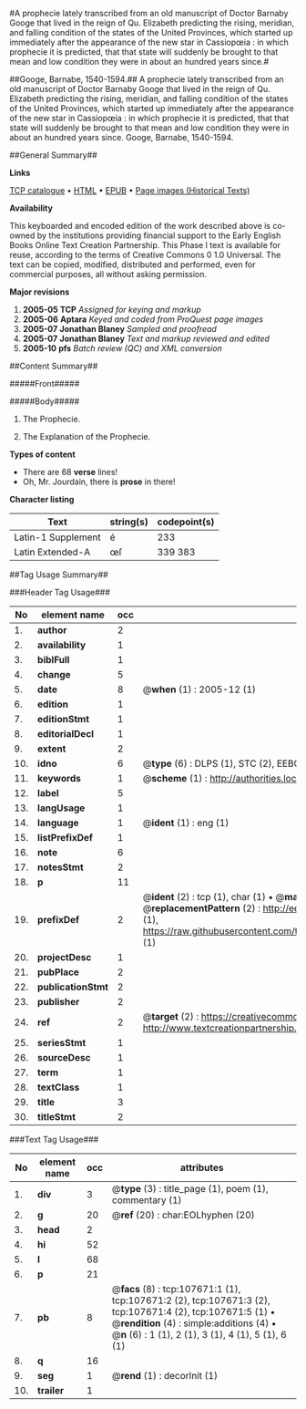 #A prophecie lately transcribed from an old manuscript of Doctor Barnaby Googe that lived in the reign of Qu. Elizabeth predicting the rising, meridian, and falling condition of the states of the United Provinces, which started up immediately after the appearance of the new star in Cassiopœia : in which prophecie it is predicted, that that state will suddenly be brought to that mean and low condition they were in about an hundred years since.#

##Googe, Barnabe, 1540-1594.##
A prophecie lately transcribed from an old manuscript of Doctor Barnaby Googe that lived in the reign of Qu. Elizabeth predicting the rising, meridian, and falling condition of the states of the United Provinces, which started up immediately after the appearance of the new star in Cassiopœia : in which prophecie it is predicted, that that state will suddenly be brought to that mean and low condition they were in about an hundred years since.
Googe, Barnabe, 1540-1594.

##General Summary##

**Links**

[TCP catalogue](http://www.ota.ox.ac.uk/tcp/)  • 
[HTML](http://tei.it.ox.ac.uk/tcp/Texts-HTML/free/A41/A41544.html)  • 
[EPUB](http://tei.it.ox.ac.uk/tcp/Texts-EPUB/free/A41/A41544.epub) • 
[Page images (Historical Texts)](https://data.historicaltexts.jisc.ac.uk/view?pubId=eebo-18447872e&pageId=eebo-18447872e-107671-1)

**Availability**

This keyboarded and encoded edition of the
	       work described above is co-owned by the institutions
	       providing financial support to the Early English Books
	       Online Text Creation Partnership. This Phase I text is
	       available for reuse, according to the terms of Creative
	       Commons 0 1.0 Universal. The text can be copied,
	       modified, distributed and performed, even for
	       commercial purposes, all without asking permission.

**Major revisions**

1. __2005-05__ __TCP__ *Assigned for keying and markup*
1. __2005-06__ __Aptara__ *Keyed and coded from ProQuest page images*
1. __2005-07__ __Jonathan Blaney__ *Sampled and proofread*
1. __2005-07__ __Jonathan Blaney__ *Text and markup reviewed and edited*
1. __2005-10__ __pfs__ *Batch review (QC) and XML conversion*

##Content Summary##

#####Front#####

#####Body#####

1. The Prophecie.

1. The Explanation of the Prophecie.

**Types of content**

  * There are 68 **verse** lines!
  * Oh, Mr. Jourdain, there is **prose** in there!

**Character listing**


|Text|string(s)|codepoint(s)|
|---|---|---|
|Latin-1 Supplement|é|233|
|Latin Extended-A|œſ|339 383|

##Tag Usage Summary##

###Header Tag Usage###

|No|element name|occ|attributes|
|---|---|---|---|
|1.|__author__|2||
|2.|__availability__|1||
|3.|__biblFull__|1||
|4.|__change__|5||
|5.|__date__|8| @__when__ (1) : 2005-12 (1)|
|6.|__edition__|1||
|7.|__editionStmt__|1||
|8.|__editorialDecl__|1||
|9.|__extent__|2||
|10.|__idno__|6| @__type__ (6) : DLPS (1), STC (2), EEBO-CITATION (1), OCLC (1), VID (1)|
|11.|__keywords__|1| @__scheme__ (1) : http://authorities.loc.gov/ (1)|
|12.|__label__|5||
|13.|__langUsage__|1||
|14.|__language__|1| @__ident__ (1) : eng (1)|
|15.|__listPrefixDef__|1||
|16.|__note__|6||
|17.|__notesStmt__|2||
|18.|__p__|11||
|19.|__prefixDef__|2| @__ident__ (2) : tcp (1), char (1)  •  @__matchPattern__ (2) : ([0-9\-]+):([0-9IVX]+) (1), (.+) (1)  •  @__replacementPattern__ (2) : http://eebo.chadwyck.com/downloadtiff?vid=$1&page=$2 (1), https://raw.githubusercontent.com/textcreationpartnership/Texts/master/tcpchars.xml#$1 (1)|
|20.|__projectDesc__|1||
|21.|__pubPlace__|2||
|22.|__publicationStmt__|2||
|23.|__publisher__|2||
|24.|__ref__|2| @__target__ (2) : https://creativecommons.org/publicdomain/zero/1.0/ (1), http://www.textcreationpartnership.org/docs/. (1)|
|25.|__seriesStmt__|1||
|26.|__sourceDesc__|1||
|27.|__term__|1||
|28.|__textClass__|1||
|29.|__title__|3||
|30.|__titleStmt__|2||


###Text Tag Usage###

|No|element name|occ|attributes|
|---|---|---|---|
|1.|__div__|3| @__type__ (3) : title_page (1), poem (1), commentary (1)|
|2.|__g__|20| @__ref__ (20) : char:EOLhyphen (20)|
|3.|__head__|2||
|4.|__hi__|52||
|5.|__l__|68||
|6.|__p__|21||
|7.|__pb__|8| @__facs__ (8) : tcp:107671:1 (1), tcp:107671:2 (2), tcp:107671:3 (2), tcp:107671:4 (2), tcp:107671:5 (1)  •  @__rendition__ (4) : simple:additions (4)  •  @__n__ (6) : 1 (1), 2 (1), 3 (1), 4 (1), 5 (1), 6 (1)|
|8.|__q__|16||
|9.|__seg__|1| @__rend__ (1) : decorInit (1)|
|10.|__trailer__|1||
